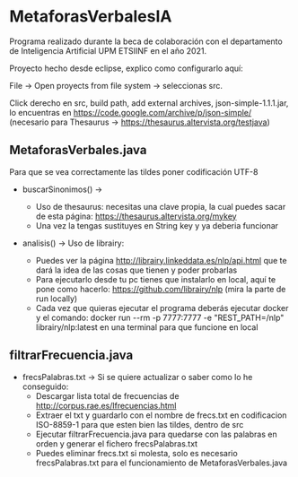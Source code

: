 # MetaforasVerbalesIA
Programa realizado durante la beca de colaboración con el departamento de Inteligencia Artificial UPM ETSIINF en el año 2021.

Proyecto hecho desde eclipse, explico como configurarlo aquí:

File -> Open proyects from file system -> seleccionas src.

Click derecho en src, build path, add external archives, json-simple-1.1.1.jar, lo encuentras en https://code.google.com/archive/p/json-simple/ (necesario para Thesaurus -> https://thesaurus.altervista.org/testjava)


## MetaforasVerbales.java 

Para que se vea correctamente las tildes poner codificación UTF-8


* buscarSinonimos() -> 
	* Uso de thesaurus: necesitas una clave propia, la cual puedes sacar de esta página: https://thesaurus.altervista.org/mykey
	* Una vez la tengas sustituyes en String key y ya deberia funcionar


* analisis() -> Uso de librairy:
	 * Puedes ver la página http://librairy.linkeddata.es/nlp/api.html que te dará la idea de las cosas que tienen y poder probarlas
	 * Para ejecutarlo desde tu pc tienes que instalarlo en local, aquí te pone como hacerlo: https://github.com/librairy/nlp (mira la parte de run locally)
	 * Cada vez que quieras ejecutar el programa deberás ejecutar docker y el comando: docker run --rm -p 7777:7777 -e "REST_PATH=/nlp" librairy/nlp:latest en una terminal para que funcione en local
	 
   
   
## filtrarFrecuencia.java
	 
* frecsPalabras.txt -> Si se quiere actualizar o saber como lo he conseguido:
	* Descargar lista total de frecuencias de http://corpus.rae.es/lfrecuencias.html
	* Extraer el txt y guardarlo con el nombre de frecs.txt en codificacion ISO-8859-1 para que esten bien las tildes, dentro de src
	* Ejecutar filtrarFrecuencia.java para quedarse con las palabras en orden y generar el fichero frecsPalabras.txt 
	* Puedes eliminar frecs.txt si molesta, solo es necesario frecsPalabras.txt para el funcionamiento de MetaforasVerbales.java
